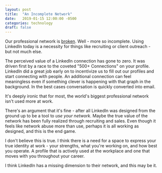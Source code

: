 ```yaml
---
layout: post
title:  "An Incomplete Network"
date:   2019-01-15 12:00:00 -0500
categories: technology
draft: false
---
```


Our professional network is [broken](https://medium.com/@lancengym/the-endgame-for-linkedin-is-coming-31d4a8b2a76). Well - more so incomplete. Using LinkedIn today is a necessity for things like recruiting or client outreach - but not much else.

The perceived value of a LinkedIn connection has gone to zero. It was driven first by a race to the coveted "500+ Connections" on your profile. LinkedIn did a great job early on to incentivize us to fill out our profiles and start connecting with people. An additional connection can feel meaningless even if something clever is happening with that graph in the background. In the best cases conversation is quickly converted into email.

It's deeply ironic that for most, the world's biggest professional network isn't used more at work.

There's an argument  that it's fine - after all LinkedIn was designed from the ground up to be a tool to _use your network_. Maybe the true value of the network has been fully realized through recruiting and sales. Even though it feels like network abuse more than use, perhaps it is all working as designed, and this is the end game.

I don't believe this is true. I think there is a need for a space to express your true identity at work - your strengths, what you're working on, and how best you operate. A profile that is actively used at the workplace and one that moves with you throughout your career. 

I think LinkedIn has a missing dimension to their network, and this may be it.